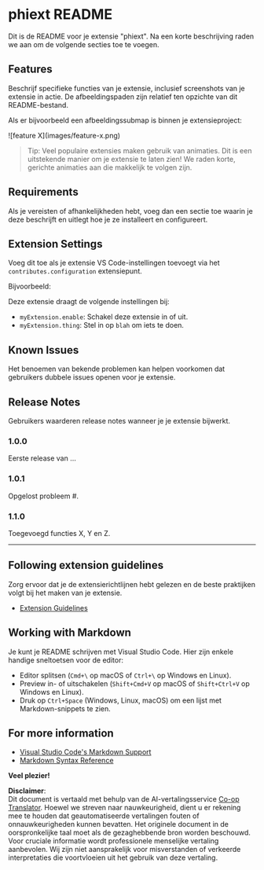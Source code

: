 <!--
CO_OP_TRANSLATOR_METADATA:
{
  "original_hash": "63e2d8f5b452d7842ae393f19ad812c5",
  "translation_date": "2025-05-09T05:29:05+00:00",
  "source_file": "code/09.UpdateSamples/Aug/vscode/phiext/README.md",
  "language_code": "nl"
}
-->
# phiext README

Dit is de README voor je extensie "phiext". Na een korte beschrijving raden we aan om de volgende secties toe te voegen.

## Features

Beschrijf specifieke functies van je extensie, inclusief screenshots van je extensie in actie. De afbeeldingspaden zijn relatief ten opzichte van dit README-bestand.

Als er bijvoorbeeld een afbeeldingssubmap is binnen je extensieproject:

\!\[feature X\]\(images/feature-x.png\)

> Tip: Veel populaire extensies maken gebruik van animaties. Dit is een uitstekende manier om je extensie te laten zien! We raden korte, gerichte animaties aan die makkelijk te volgen zijn.

## Requirements

Als je vereisten of afhankelijkheden hebt, voeg dan een sectie toe waarin je deze beschrijft en uitlegt hoe je ze installeert en configureert.

## Extension Settings

Voeg dit toe als je extensie VS Code-instellingen toevoegt via het `contributes.configuration` extensiepunt.

Bijvoorbeeld:

Deze extensie draagt de volgende instellingen bij:

* `myExtension.enable`: Schakel deze extensie in of uit.
* `myExtension.thing`: Stel in op `blah` om iets te doen.

## Known Issues

Het benoemen van bekende problemen kan helpen voorkomen dat gebruikers dubbele issues openen voor je extensie.

## Release Notes

Gebruikers waarderen release notes wanneer je je extensie bijwerkt.

### 1.0.0

Eerste release van ...

### 1.0.1

Opgelost probleem #.

### 1.1.0

Toegevoegd functies X, Y en Z.

---

## Following extension guidelines

Zorg ervoor dat je de extensierichtlijnen hebt gelezen en de beste praktijken volgt bij het maken van je extensie.

* [Extension Guidelines](https://code.visualstudio.com/api/references/extension-guidelines)

## Working with Markdown

Je kunt je README schrijven met Visual Studio Code. Hier zijn enkele handige sneltoetsen voor de editor:

* Editor splitsen (`Cmd+\` op macOS of `Ctrl+\` op Windows en Linux).
* Preview in- of uitschakelen (`Shift+Cmd+V` op macOS of `Shift+Ctrl+V` op Windows en Linux).
* Druk op `Ctrl+Space` (Windows, Linux, macOS) om een lijst met Markdown-snippets te zien.

## For more information

* [Visual Studio Code's Markdown Support](http://code.visualstudio.com/docs/languages/markdown)
* [Markdown Syntax Reference](https://help.github.com/articles/markdown-basics/)

**Veel plezier!**

**Disclaimer**:  
Dit document is vertaald met behulp van de AI-vertalingsservice [Co-op Translator](https://github.com/Azure/co-op-translator). Hoewel we streven naar nauwkeurigheid, dient u er rekening mee te houden dat geautomatiseerde vertalingen fouten of onnauwkeurigheden kunnen bevatten. Het originele document in de oorspronkelijke taal moet als de gezaghebbende bron worden beschouwd. Voor cruciale informatie wordt professionele menselijke vertaling aanbevolen. Wij zijn niet aansprakelijk voor misverstanden of verkeerde interpretaties die voortvloeien uit het gebruik van deze vertaling.
